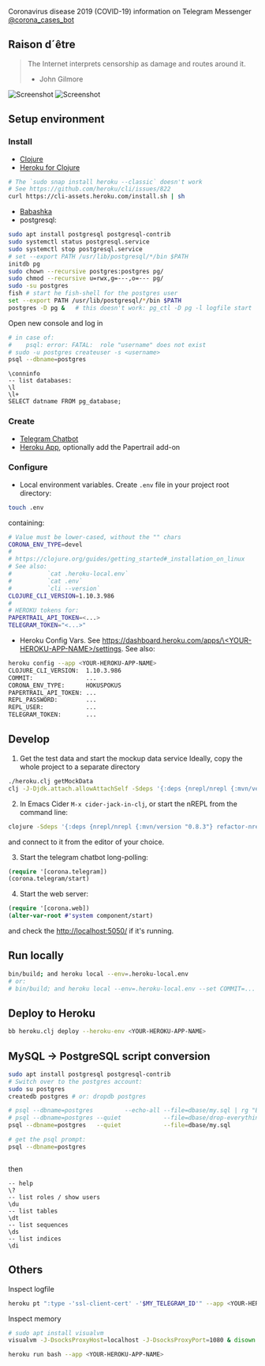 Coronavirus disease 2019 (COVID-19) information on Telegram Messenger
[@corona_cases_bot](https://t.me/corona_cases_bot)

## Raison d´être
> The Internet interprets censorship as damage and routes around it.
> - John Gilmore

![Screenshot](/resources/pics/screenshot_1-50-percents.jpg)
![Screenshot](/resources/pics/screenshot_2-50-percents.jpg)

## Setup environment

### Install
<!-- ```bash -->
<!-- nix-env -iA nixpkgs.clojure -->
<!-- nix-env -iA nixpkgs.babashka -->
<!-- nix-env -iA nixpkgs.python3 -->
<!-- nix-env -iA nixpkgs.pipenv -->
<!-- nix-env -iA nixpkgs.jdk -->
<!-- # nixpkgs.postgresql is version 11 -->
<!-- # nix-env -iA nixpkgs.postgresql_12 -->
<!-- ``` -->

* [Clojure](https://clojure.org/guides/getting_started#_clojure_installer_and_cli_tools)
* [Heroku for Clojure](https://devcenter.heroku.com/articles/getting-started-with-clojure)
```bash
# The `sudo snap install heroku --classic` doesn't work
# See https://github.com/heroku/cli/issues/822
curl https://cli-assets.heroku.com/install.sh | sh
```
* [Babashka](https://github.com/babashka/babashka#installer-script)
* postgresql:
```bash
sudo apt install postgresql postgresql-contrib
sudo systemctl status postgresql.service
sudo systemctl stop postgresql.service
# set --export PATH /usr/lib/postgresql/*/bin $PATH
initdb pg
sudo chown --recursive postgres:postgres pg/
sudo chmod --recursive u=rwx,g=---,o=--- pg/
sudo -su postgres
fish # start he fish-shell for the postgres user
set --export PATH /usr/lib/postgresql/*/bin $PATH
postgres -D pg &   # this doesn't work: pg_ctl -D pg -l logfile start
```
Open new console and log in
```bash
# in case of:
#    psql: error: FATAL:  role "username" does not exist
# sudo -u postgres createuser -s <username>
psql --dbname=postgres
```
```postgres
\conninfo
-- list databases:
\l
\l+
SELECT datname FROM pg_database;
```

### Create
* [Telegram Chatbot](https://core.telegram.org/bots#3-how-do-i-create-a-bot)
* [Heroku App](https://www.heroku.com/), optionally add the Papertrail add-on

### Configure
* Local environment variables. Create `.env` file in your project root directory:
```bash
touch .env
```
containing:
<!-- TODO implement ./heroku.clj updateClojure -->
```bash
# Value must be lower-cased, without the "" chars
CORONA_ENV_TYPE=devel
#
# https://clojure.org/guides/getting_started#_installation_on_linux
# See also:
#          `cat .heroku-local.env`
#          `cat .env`
#          `cli --version`
CLOJURE_CLI_VERSION=1.10.3.986
#
# HEROKU tokens for:
PAPERTRAIL_API_TOKEN=<...>
TELEGRAM_TOKEN="<...>"
```
* Heroku Config Vars. See [https://dashboard.heroku.com/apps/\<YOUR-HEROKU-APP-NAME\>/settings](). See also:
```bash
heroku config --app <YOUR-HEROKU-APP-NAME>
CLOJURE_CLI_VERSION:  1.10.3.986
COMMIT:               ...
CORONA_ENV_TYPE:      HOKUSPOKUS
PAPERTRAIL_API_TOKEN: ...
REPL_PASSWORD:        ...
REPL_USER:            ...
TELEGRAM_TOKEN:       ...
```

## Develop

1. Get the test data and start the mockup data service
Ideally, copy the whole project to a separate directory
```bash
./heroku.clj getMockData
clj -J-Djdk.attach.allowAttachSelf -Sdeps '{:deps {nrepl/nrepl {:mvn/version "0.8.3"} com.billpiel/sayid {:mvn/version "0.1.0"} refactor-nrepl/refactor-nrepl {:mvn/version "2.5.1"} cider/cider-nrepl {:mvn/version "0.25.9"}} :aliases {:cider/nrepl {:main-opts ["-m" "nrepl.cmdline" "--middleware" "[com.billpiel.sayid.nrepl-middleware/wrap-sayid,refactor-nrepl.middleware/wrap-refactor,cider.nrepl/cider-middleware]"]}}}' --eval '(load "corona/api/mockup") (corona.api.mockup/run-server)'
```

2. In Emacs Cider `M-x cider-jack-in-clj`, or start the nREPL from the command line:
<!-- No line continuations '\' accepted -->
```bash
clojure -Sdeps '{:deps {nrepl/nrepl {:mvn/version "0.8.3"} refactor-nrepl/refactor-nrepl {:mvn/version "2.5.0"} cider/cider-nrepl {:mvn/version "0.25.5"}}}' -m nrepl.cmdline --middleware '["refactor-nrepl.middleware/wrap-refactor", "cider.nrepl/cider-middleware"]'
```
and connect to it from the editor of your choice.

3. Start the telegram chatbot long-polling:
```clojure
(require '[corona.telegram])
(corona.telegram/start)
```

4. Start the web server:
```clojure
(require '[corona.web])
(alter-var-root #'system component/start)
```
and check the [http://localhost:5050/](http://localhost:5050/) if it's running.

## Run locally

```bash
bin/build; and heroku local --env=.heroku-local.env
# or:
# bin/build; and heroku local --env=.heroku-local.env --set COMMIT=...
```

## Deploy to Heroku
```bash
bb heroku.clj deploy --heroku-env <YOUR-HEROKU-APP-NAME>
```

## MySQL -> PostgreSQL script conversion

```bash
sudo apt install postgresql postgresql-contrib
# Switch over to the postgres account:
sudo su postgres
createdb postgres # or: dropdb postgres

# psql --dbname=postgres         --echo-all --file=dbase/my.sql | rg "ERROR\|NOTICE|WARN"
# psql --dbname=postgres --quiet            --file=dbase/drop-everything.sql
psql --dbname=postgres   --quiet            --file=dbase/my.sql

# get the psql prompt:
psql --dbname=postgres
```

```bash
```
then
```postgres
-- help
\?
-- list roles / show users
\du
-- list tables
\dt
-- list sequences
\ds
-- list indices
\di
```
## Others

Inspect logfile
```bash
heroku pt ":type -'ssl-client-cert' -'$MY_TELEGRAM_ID'" --app <YOUR-HEROKU-APP-NAME> | grep -v -e '^[[:space:]]*$
```

Inspect memory
```bash
# sudo apt install visualvm
visualvm -J-DsocksProxyHost=localhost -J-DsocksProxyPort=1080 & disown
```

```bash
heroku run bash --app <YOUR-HEROKU-APP-NAME>
```
